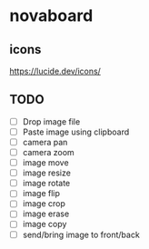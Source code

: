 # novaboard

## icons
https://lucide.dev/icons/

## TODO
- [ ] Drop image file
- [ ] Paste image using clipboard
- [ ] camera pan
- [ ] camera zoom
- [ ] image move
- [ ] image resize
- [ ] image rotate
- [ ] image flip
- [ ] image crop
- [ ] image erase
- [ ] image copy
- [ ] send/bring image to front/back